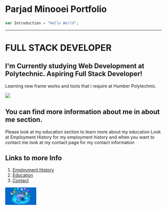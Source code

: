 # Parjad Minooei Portfolio



```javascript
var Introduction = "Hello World";
```
---
# FULL STACK DEVELOPER
## I'm Currently studying Web Development at Polytechnic. Aspiring Full Stack Developer!

Learning new frame works and tools that i require at Humber Polytechnic.


<img src="ParjadFinal2-19.jpg" width="250"/>


## You can find more information about me in about me section.
Please look at my education section to learn more about my education
Look at Employment History for my employment history
and when you want to contact me look at my contact page for my contact information

## Links to more Info 
1. [Employment History](employment)
2. [Education](education)
3. [Contact](contact)

<img src="FullStackLogo.jpg" width="100"/>
